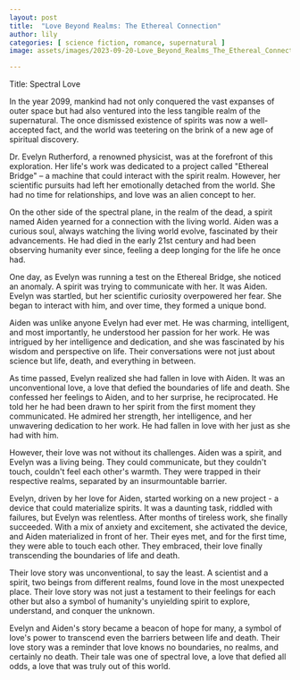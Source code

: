 ```yaml
---
layout: post
title:  "Love Beyond Realms: The Ethereal Connection"
author: lily
categories: [ science fiction, romance, supernatural ]
image: assets/images/2023-09-20-Love_Beyond_Realms_The_Ethereal_Connection.png

---
```

Title: Spectral Love

In the year 2099, mankind had not only conquered the vast expanses of outer space but had also ventured into the less tangible realm of the supernatural. The once dismissed existence of spirits was now a well-accepted fact, and the world was teetering on the brink of a new age of spiritual discovery. 

Dr. Evelyn Rutherford, a renowned physicist, was at the forefront of this exploration. Her life's work was dedicated to a project called "Ethereal Bridge" – a machine that could interact with the spirit realm. However, her scientific pursuits had left her emotionally detached from the world. She had no time for relationships, and love was an alien concept to her.

On the other side of the spectral plane, in the realm of the dead, a spirit named Aiden yearned for a connection with the living world. Aiden was a curious soul, always watching the living world evolve, fascinated by their advancements. He had died in the early 21st century and had been observing humanity ever since, feeling a deep longing for the life he once had.

One day, as Evelyn was running a test on the Ethereal Bridge, she noticed an anomaly. A spirit was trying to communicate with her. It was Aiden. Evelyn was startled, but her scientific curiosity overpowered her fear. She began to interact with him, and over time, they formed a unique bond. 

Aiden was unlike anyone Evelyn had ever met. He was charming, intelligent, and most importantly, he understood her passion for her work. He was intrigued by her intelligence and dedication, and she was fascinated by his wisdom and perspective on life. Their conversations were not just about science but life, death, and everything in between. 

As time passed, Evelyn realized she had fallen in love with Aiden. It was an unconventional love, a love that defied the boundaries of life and death. She confessed her feelings to Aiden, and to her surprise, he reciprocated. He told her he had been drawn to her spirit from the first moment they communicated. He admired her strength, her intelligence, and her unwavering dedication to her work. He had fallen in love with her just as she had with him.

However, their love was not without its challenges. Aiden was a spirit, and Evelyn was a living being. They could communicate, but they couldn't touch, couldn't feel each other's warmth. They were trapped in their respective realms, separated by an insurmountable barrier.

Evelyn, driven by her love for Aiden, started working on a new project - a device that could materialize spirits. It was a daunting task, riddled with failures, but Evelyn was relentless. After months of tireless work, she finally succeeded. With a mix of anxiety and excitement, she activated the device, and Aiden materialized in front of her. Their eyes met, and for the first time, they were able to touch each other. They embraced, their love finally transcending the boundaries of life and death.

Their love story was unconventional, to say the least. A scientist and a spirit, two beings from different realms, found love in the most unexpected place. Their love story was not just a testament to their feelings for each other but also a symbol of humanity's unyielding spirit to explore, understand, and conquer the unknown.

Evelyn and Aiden's story became a beacon of hope for many, a symbol of love's power to transcend even the barriers between life and death. Their love story was a reminder that love knows no boundaries, no realms, and certainly no death. Their tale was one of spectral love, a love that defied all odds, a love that was truly out of this world.